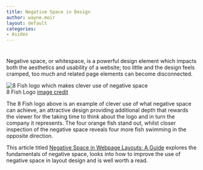 ```yaml
---
title: Negative Space in Design
author: wayne.moir
layout: default
categories:
- Asides
---
```

# 

Negative space, or whitespace, is a powerful design element which impacts both the aesthetics and usability of a website; too little and the design feels cramped, too much and related page elements can become disconnected. 

![8 Fish logo which makes clever use of negative space][1]  
8 Fish Logo [image credit][2]

 [1]: http://www.waynemoir.com/wp-content/uploads/2011/03/eight-fish.jpg "8 Fish Logo"
 [2]: http://www.logofaves.com/2009/05/8-fish/

The 8 Fish logo above is an example of clever use of what negative space can achieve, an attractive design providing additional depth that rewards the viewer for the taking time to think about the logo and in turn the company it represents. The four orange fish stand out, whilst closer inspection of the negative space reveals four more fish swimming in the opposite direction. 

This article titled [Negative Space in Webpage Layouts: A Guide][3] explores the fundamentals of negative space, looks into how to improve the use of negative space in layout design and is well worth a read.

 [3]: http://sixrevisions.com/web_design/negative-space-in-webpage-layouts-a-guide/
